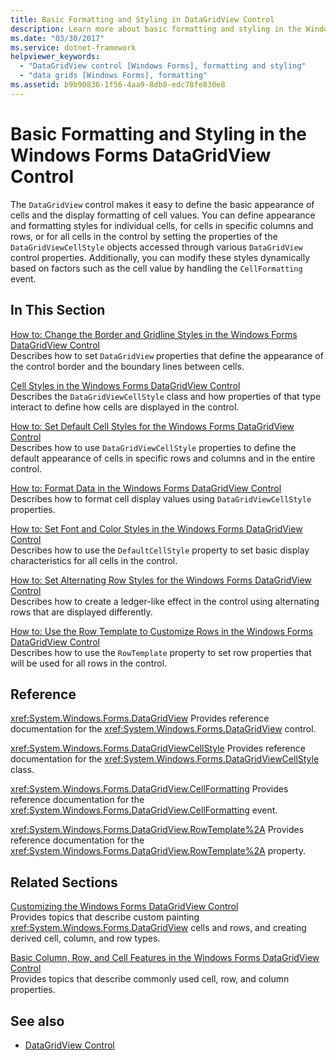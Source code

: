 ```yaml
---
title: Basic Formatting and Styling in DataGridView Control
description: Learn more about basic formatting and styling in the Windows Forms DataGridView Control, which defines the basic appearance of cells.
ms.date: "03/30/2017"
ms.service: dotnet-framework
helpviewer_keywords:
  - "DataGridView control [Windows Forms], formatting and styling"
  - "data grids [Windows Forms], formatting"
ms.assetid: b9b90836-1f56-4aa9-8db8-edc78fe830e8
---
```

# Basic Formatting and Styling in the Windows Forms DataGridView Control

The `DataGridView` control makes it easy to define the basic appearance of cells and the display formatting of cell values. You can define appearance and formatting styles for individual cells, for cells in specific columns and rows, or for all cells in the control by setting the properties of the `DataGridViewCellStyle` objects accessed through various `DataGridView` control properties. Additionally, you can modify these styles dynamically based on factors such as the cell value by handling the `CellFormatting` event.

## In This Section

[How to: Change the Border and Gridline Styles in the Windows Forms DataGridView Control](change-the-border-and-gridline-styles-in-the-datagrid.md)\
Describes how to set `DataGridView` properties that define the appearance of the control border and the boundary lines between cells.

[Cell Styles in the Windows Forms DataGridView Control](cell-styles-in-the-windows-forms-datagridview-control.md)\
Describes the `DataGridViewCellStyle` class and how properties of that type interact to define how cells are displayed in the control.

[How to: Set Default Cell Styles for the Windows Forms DataGridView Control](how-to-set-default-cell-styles-for-the-windows-forms-datagridview-control.md)\
Describes how to use `DataGridViewCellStyle` properties to define the default appearance of cells in specific rows and columns and in the entire control.

[How to: Format Data in the Windows Forms DataGridView Control](how-to-format-data-in-the-windows-forms-datagridview-control.md)\
Describes how to format cell display values using `DataGridViewCellStyle` properties.

[How to: Set Font and Color Styles in the Windows Forms DataGridView Control](how-to-set-font-and-color-styles-in-the-windows-forms-datagridview-control.md)\
Describes how to use the `DefaultCellStyle` property to set basic display characteristics for all cells in the control.

[How to: Set Alternating Row Styles for the Windows Forms DataGridView Control](how-to-set-alternating-row-styles-for-the-windows-forms-datagridview-control.md)\
Describes how to create a ledger-like effect in the control using alternating rows that are displayed differently.

[How to: Use the Row Template to Customize Rows in the Windows Forms DataGridView Control](use-the-row-template-to-customize-rows-in-the-datagrid.md)\
Describes how to use the `RowTemplate` property to set row properties that will be used for all rows in the control.

## Reference

<xref:System.Windows.Forms.DataGridView>
Provides reference documentation for the <xref:System.Windows.Forms.DataGridView> control.

<xref:System.Windows.Forms.DataGridViewCellStyle>
Provides reference documentation for the <xref:System.Windows.Forms.DataGridViewCellStyle> class.

<xref:System.Windows.Forms.DataGridView.CellFormatting>
Provides reference documentation for the <xref:System.Windows.Forms.DataGridView.CellFormatting> event.

<xref:System.Windows.Forms.DataGridView.RowTemplate%2A>
Provides reference documentation for the <xref:System.Windows.Forms.DataGridView.RowTemplate%2A> property.

## Related Sections

[Customizing the Windows Forms DataGridView Control](customizing-the-windows-forms-datagridview-control.md)\
Provides topics that describe custom painting <xref:System.Windows.Forms.DataGridView> cells and rows, and creating derived cell, column, and row types.

[Basic Column, Row, and Cell Features in the Windows Forms DataGridView Control](basic-column-row-and-cell-features-wf-datagridview-control.md)\
Provides topics that describe commonly used cell, row, and column properties.

## See also

- [DataGridView Control](datagridview-control-windows-forms.md)
